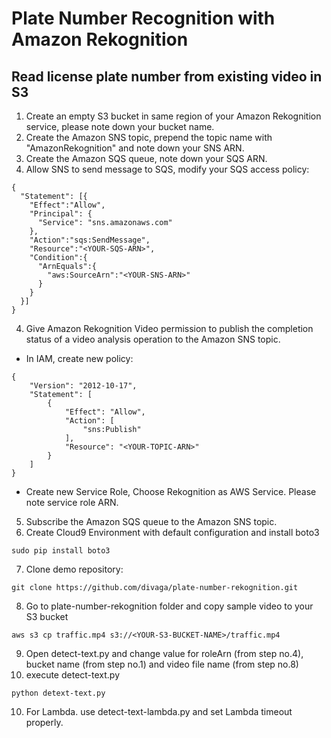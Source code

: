# Plate Number Recognition with Amazon Rekognition
## Read license plate number from existing video in S3

1. Create an empty S3 bucket in same region of your Amazon Rekognition service, please note down your bucket name.
2. Create the Amazon SNS topic, prepend the topic name with "AmazonRekognition" and note down your SNS ARN.
3. Create the Amazon SQS queue, note down your SQS ARN.
4. Allow SNS to send message to SQS, modify your SQS access policy:

```
{
  "Statement": [{
    "Effect":"Allow",
    "Principal": {
      "Service": "sns.amazonaws.com"
    },
    "Action":"sqs:SendMessage",
    "Resource":"<YOUR-SQS-ARN>",
    "Condition":{
      "ArnEquals":{
        "aws:SourceArn":"<YOUR-SNS-ARN>"
      }
    }
  }]
}
```

4. Give Amazon Rekognition Video permission to publish the completion status of a video analysis operation to the Amazon SNS topic.
- In IAM, create new policy:

```
{
    "Version": "2012-10-17",
    "Statement": [
        {
            "Effect": "Allow",
            "Action": [
                "sns:Publish"
            ],
            "Resource": "<YOUR-TOPIC-ARN>"
        }
    ]
}

```
- Create new Service Role, Choose Rekognition as AWS Service. Please note service role ARN.


5. Subscribe the Amazon SQS queue to the Amazon SNS topic.
6. Create Cloud9 Environment with default configuration and install boto3
```
sudo pip install boto3
```
7. Clone demo repository: 

```
git clone https://github.com/divaga/plate-number-rekognition.git
```

8. Go to plate-number-rekognition folder and copy sample video to your S3 bucket

```
aws s3 cp traffic.mp4 s3://<YOUR-S3-BUCKET-NAME>/traffic.mp4
```
9. Open detect-text.py and change value for roleArn (from step no.4), bucket name (from step no.1) and video file name (from step no.8)
10. execute detect-text.py
```
python detext-text.py 
```
10. For Lambda. use detect-text-lambda.py and set Lambda timeout properly.
